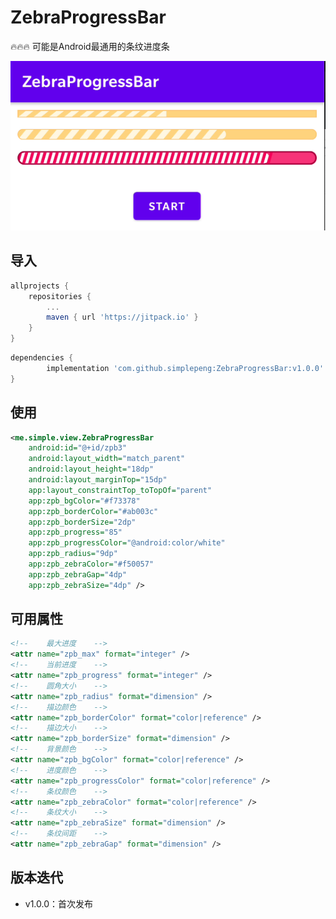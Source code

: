 # ZebraProgressBar                                                                                                                                                                                                                                                                                                                                                                                                                                                                                                                                                                                                                                                                                                                                                                                                                                                                                                                                                                                                                                                                                                                                                                                                                                                                                                                                                                                                                                                                                                                                                                                                                                                                                                                                                                                                                                                                                                                                                                                                                                                                                                                                                                                                                                                                                                                                                                                                                                                                                                                                                                                                                                                                                                                                                                                                                                                                                                                                                                                                                                                                                                                                                                                                                                                                                                                                                                                                                                                                                                                                                                                                                                                                                                                                                                                                                                                                                                                                                                                                                                                                                                                                                                                                                                                                                                                                                                                                                                                                                                                                                                                                                                                                                                                                                                                                                                                                                                                                                                                                                                                                                                                                                                                                                                                                                                                                                                                                                                                                                                                                                                                                                                                                                                                                                                                                                                                                                                                                                                                                                                                                                                                                                                                                                                                    

🔥🔥🔥  可能是Android最通用的条纹进度条

![](imgs/img_zpb.png)

## 导入

```groovy
allprojects {
	repositories {
		...
		maven { url 'https://jitpack.io' }
	}
}
```

```groovy
dependencies {
        implementation 'com.github.simplepeng:ZebraProgressBar:v1.0.0'
}
```

## 使用

```xml
<me.simple.view.ZebraProgressBar
    android:id="@+id/zpb3"
    android:layout_width="match_parent"
    android:layout_height="18dp"
    android:layout_marginTop="15dp"
    app:layout_constraintTop_toTopOf="parent"
    app:zpb_bgColor="#f73378"
    app:zpb_borderColor="#ab003c"
    app:zpb_borderSize="2dp"
    app:zpb_progress="85"
    app:zpb_progressColor="@android:color/white"
    app:zpb_radius="9dp"
    app:zpb_zebraColor="#f50057"
    app:zpb_zebraGap="4dp"
    app:zpb_zebraSize="4dp" />
```

## 可用属性

```xml
<!--    最大进度    -->
<attr name="zpb_max" format="integer" />
<!--    当前进度    -->
<attr name="zpb_progress" format="integer" />
<!--    圆角大小    -->
<attr name="zpb_radius" format="dimension" />
<!--    描边颜色    -->
<attr name="zpb_borderColor" format="color|reference" />
<!--    描边大小    -->
<attr name="zpb_borderSize" format="dimension" />
<!--    背景颜色    -->
<attr name="zpb_bgColor" format="color|reference" />
<!--    进度颜色    -->
<attr name="zpb_progressColor" format="color|reference" />
<!--    条纹颜色    -->
<attr name="zpb_zebraColor" format="color|reference" />
<!--    条纹大小    -->
<attr name="zpb_zebraSize" format="dimension" />
<!--    条纹间距    -->
<attr name="zpb_zebraGap" format="dimension" />
```

## 版本迭代

* v1.0.0：首次发布